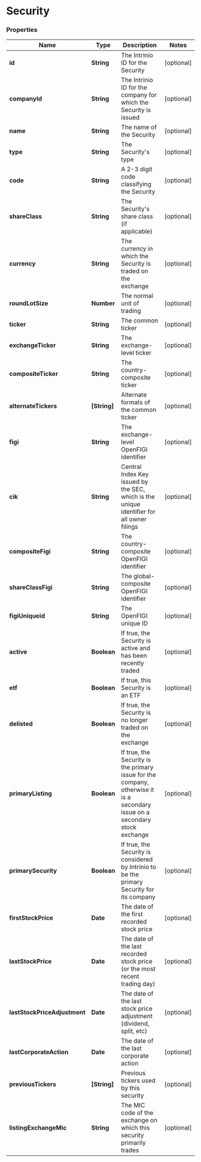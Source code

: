 # Security

### Properties
Name | Type | Description | Notes
------------ | ------------- | ------------- | -------------
**id** | **String** | The Intrinio ID for the Security | [optional] 
**companyId** | **String** | The Intrinio ID for the company for which the Security is issued | [optional] 
**name** | **String** | The name of the Security | [optional] 
**type** | **String** | The Security&#39;s type | [optional] 
**code** | **String** | A 2-3 digit code classifying the Security | [optional] 
**shareClass** | **String** | The Security&#39;s share class (if applicable) | [optional] 
**currency** | **String** | The currency in which the Security is traded on the exchange | [optional] 
**roundLotSize** | **Number** | The normal unit of trading | [optional] 
**ticker** | **String** | The common ticker | [optional] 
**exchangeTicker** | **String** | The exchange-level ticker | [optional] 
**compositeTicker** | **String** | The country-composite ticker | [optional] 
**alternateTickers** | **[String]** | Alternate formats of the common ticker | [optional] 
**figi** | **String** | The exchange-level OpenFIGI identifier | [optional] 
**cik** | **String** | Central Index Key issued by the SEC, which is the unique identifier for all owner filings | [optional] 
**compositeFigi** | **String** | The country-composite OpenFIGI identifier | [optional] 
**shareClassFigi** | **String** | The global-composite OpenFIGI identifier | [optional] 
**figiUniqueid** | **String** | The OpenFIGI unique ID | [optional] 
**active** | **Boolean** | If true, the Security is active and has been recently traded | [optional] 
**etf** | **Boolean** | If true, this Security is an ETF | [optional] 
**delisted** | **Boolean** | If true, the Security is no longer traded on the exchange | [optional] 
**primaryListing** | **Boolean** | If true, the Security is the primary issue for the company, otherwise it is a secondary issue on a secondary stock exchange | [optional] 
**primarySecurity** | **Boolean** | If true, the Security is considered by Intrinio to be the primary Security for its company | [optional] 
**firstStockPrice** | **Date** | The date of the first recorded stock price | [optional] 
**lastStockPrice** | **Date** | The date of the last recorded stock price (or the most recent trading day) | [optional] 
**lastStockPriceAdjustment** | **Date** | The date of the last stock price adjustment (dividend, split, etc) | [optional] 
**lastCorporateAction** | **Date** | The date of the last corporate action | [optional] 
**previousTickers** | **[String]** | Previous tickers used by this security | [optional] 
**listingExchangeMic** | **String** | The MIC code of the exchange on which this security primarily trades | [optional] 




